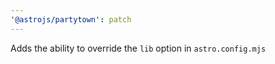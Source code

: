 ```yaml
---
'@astrojs/partytown': patch
---
```


Adds the ability to override the `lib` option in `astro.config.mjs`
